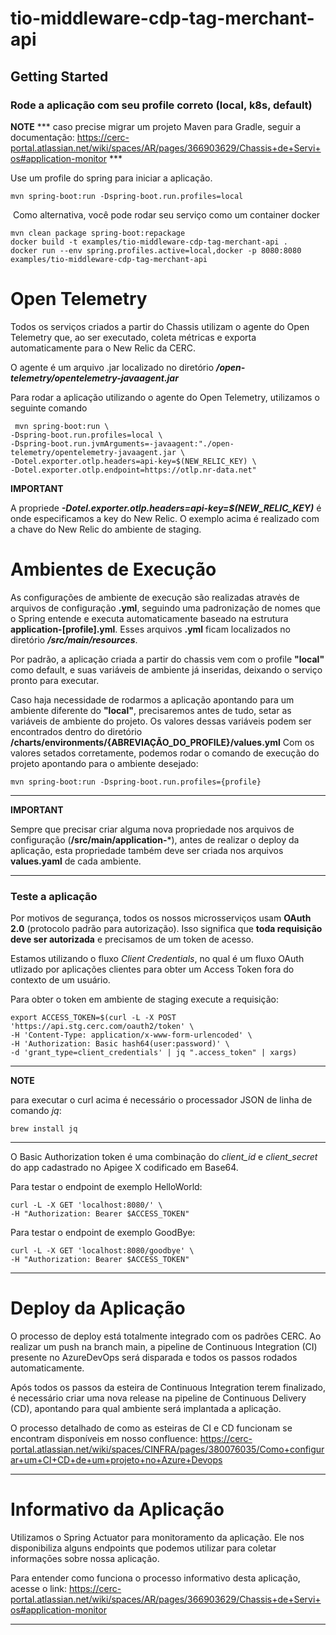 

# tio-middleware-cdp-tag-merchant-api

## Getting Started

### Rode a aplicação com seu profile correto (**local, k8s, default**)

**NOTE** 
*** caso precise migrar um projeto Maven para Gradle, seguir a documentação: https://cerc-portal.atlassian.net/wiki/spaces/AR/pages/366903629/Chassis+de+Servi+os#application-monitor ***

Use um profile do spring para iniciar a aplicação.

	mvn spring-boot:run -Dspring-boot.run.profiles=local

​ Como alternativa, você pode rodar seu serviço como um container docker

	mvn clean package spring-boot:repackage
    docker build -t examples/tio-middleware-cdp-tag-merchant-api .
	docker run --env spring.profiles.active=local,docker -p 8080:8080 examples/tio-middleware-cdp-tag-merchant-api

# Open Telemetry

Todos os serviços criados a partir do Chassis utilizam o agente do Open Telemetry que, ao ser executado, coleta métricas e exporta automaticamente para o New Relic da CERC.

O agente é um arquivo .jar localizado no diretório ***/open-telemetry/opentelemetry-javaagent.jar***

Para rodar a aplicação utilizando o agente do Open Telemetry, utilizamos o seguinte comando

     mvn spring-boot:run \
    -Dspring-boot.run.profiles=local \
    -Dspring-boot.run.jvmArguments=-javaagent:"./open-telemetry/opentelemetry-javaagent.jar \
    -Dotel.exporter.otlp.headers=api-key=$(NEW_RELIC_KEY) \
    -Dotel.exporter.otlp.endpoint=https://otlp.nr-data.net"

**IMPORTANT**

A propriede ***-Dotel.exporter.otlp.headers=api-key=$(NEW_RELIC_KEY)*** é onde especificamos a key do New Relic. O exemplo acima
é realizado com a chave do New Relic do ambiente de staging.

# Ambientes de Execução

As configurações de ambiente de execução são realizadas atravės de arquivos de configuração **.yml**, seguindo uma padronização de nomes que o Spring entende e executa automaticamente baseado na estrutura **application-[profile].yml**.
Esses arquivos **.yml** ficam localizados no diretório ***/src/main/resources***.

Por padrão, a aplicação criada a partir do chassis vem com o profile **"local"** como default, e suas variáveis de ambiente já inseridas, deixando o serviço pronto para executar.

Caso haja necessidade de rodarmos a aplicação apontando para um ambiente diferente do **"local"**, precisaremos antes de tudo, setar as variáveis de ambiente do projeto. Os valores dessas variáveis podem ser encontrados dentro do diretório **/charts/environments/{ABREVIAÇÃO_DO_PROFILE}/values.yml**
Com os valores setados corretamente, podemos rodar o comando de execução do projeto apontando para o ambiente desejado:

	mvn spring-boot:run -Dspring-boot.run.profiles={profile}

---
**IMPORTANT**

Sempre que precisar criar alguma nova propriedade nos arquivos de configuração (**/src/main/application-***), antes de realizar o deploy da aplicação, esta propriedade também deve ser criada nos arquivos **values.yaml** de cada ambiente.

---

### Teste a aplicação 

Por motivos de segurança, todos os nossos microsserviços usam **OAuth 2.0** (protocolo padrão para autorização). Isso significa que **toda requisição deve ser autorizada** e precisamos de um token de acesso.

Estamos utilizando o fluxo *_Client Credentials_*, no qual é um fluxo OAuth utlizado por aplicações clientes para obter um Access Token fora do contexto de um usuário.

Para obter o token em ambiente de staging execute a requisição:

    export ACCESS_TOKEN=$(curl -L -X POST 'https://api.stg.cerc.com/oauth2/token' \
    -H 'Content-Type: application/x-www-form-urlencoded' \
    -H 'Authorization: Basic hash64(user:password)' \
    -d 'grant_type=client_credentials' | jq ".access_token" | xargs)

---
**NOTE**

para executar o curl acima é necessário o processador JSON de linha de comando *jq*:

    brew install jq

---
O Basic Authorization token é uma combinação do *client_id* e *client_secret* do app cadastrado no Apigee X codificado em Base64.

Para testar o endpoint de exemplo HelloWorld:

    curl -L -X GET 'localhost:8080/' \
    -H "Authorization: Bearer $ACCESS_TOKEN"

Para testar o endpoint de exemplo GoodBye:

    curl -L -X GET 'localhost:8080/goodbye' \
    -H "Authorization: Bearer $ACCESS_TOKEN"

---

# Deploy da Aplicação

O processo de deploy está totalmente integrado com os padrões CERC. Ao realizar um push na branch main, a pipeline de Continuous Integration (CI)
presente no AzureDevOps será disparada e todos os passos rodados automaticamente.

Após todos os passos da esteira de Continuous Integration terem finalizado, é necessário criar uma nova release na pipeline de Continuous Delivery (CD), apontando para qual ambiente será
implantada a aplicação. 

O processo detalhado de como as esteiras de CI e CD funcionam se encontram disponíveis em nosso confluence: https://cerc-portal.atlassian.net/wiki/spaces/CINFRA/pages/380076035/Como+configurar+um+CI+CD+de+um+projeto+no+Azure+Devops

---

# Informativo da Aplicação

Utilizamos o Spring Actuator para monitoramento da aplicação. Ele nos disponibiliza alguns endpoints que podemos utilizar para coletar informaçōes sobre nossa aplicação.

Para entender como funciona o processo informativo desta aplicação, acesse o link: https://cerc-portal.atlassian.net/wiki/spaces/AR/pages/366903629/Chassis+de+Servi+os#application-monitor

---